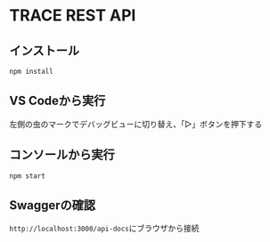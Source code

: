 # TRACE REST API
## インストール
```
npm install
```

## VS Codeから実行
左側の虫のマークでデバッグビューに切り替え、「▷」ボタンを押下する

## コンソールから実行
```
npm start
```

## Swaggerの確認
`http://localhost:3000/api-docs`にブラウザから接続

